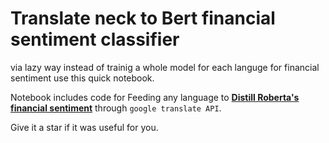 # Translate neck to Bert financial sentiment classifier

via lazy way instead of trainig a whole model for each languge for financial sentiment use this quick notebook.

Notebook includes code for Feeding any language to **[Distill Roberta's financial sentiment](https://huggingface.co/mrm8488/distilroberta-finetuned-financial-news-sentiment-analysis)** through `google translate API`.

Give it a star if it was useful for you. 
